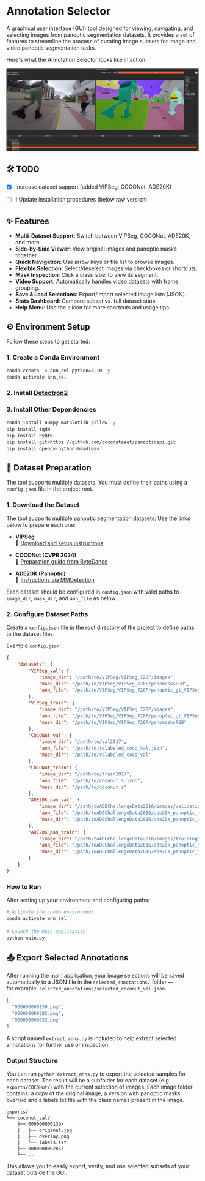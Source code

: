 # Annotation Selector

A graphical user interface (GUI) tool designed for viewing, navigating, and selecting images from panoptic segmentation datasets. It provides a set of features to streamline the process of curating image subsets for image and video panoptic segmentation tasks.


Here's what the Annotation Selector looks like in action:

![Annotation Selector Screenshot](assets/viz.png)

## 🛠️ TODO

- [x] Increase dataset support (added VIPSeg, COCONut, ADE20K)
- [ ] ❗ Update installation procedures (below raw version)


## ✨ Features

- **Multi-Dataset Support**: Switch between VIPSeg, COCONut, ADE20K, and more.
- **Side-by-Side Viewer**: View original images and panoptic masks together.
- **Quick Navigation**: Use arrow keys or file list to browse images.
- **Flexible Selection**: Select/deselect images via checkboxes or shortcuts.
- **Mask Inspection**: Click a class label to view its segment.
- **Video Support**: Automatically handles video datasets with frame grouping.
- **Save & Load Selections**: Export/import selected image lists (JSON).
- **Stats Dashboard**: Compare subset vs. full dataset stats.
- **Help Menu**: Use the `?` icon for more shortcuts and usage tips.


## ⚙️ Environment Setup

Follow these steps to get started:

### 1. Create a Conda Environment

```bash
conda create -n ann_sel python=3.10 -y
conda activate ann_sel
```

### 2. Install [Detectron2](https://github.com/facebookresearch/detectron2)

### 3. Install Other Dependencies

```bash
conda install numpy matplotlib pillow -y
pip install tqdm
pip install PyQt6
pip install git+https://github.com/cocodataset/panopticapi.git
pip install opencv-python-headless
```
## 📁 Dataset Preparation

The tool supports multiple datasets. You must define their paths using a `config.json` file in the project root.

### 1. Download the Dataset

The tool supports multiple panoptic segmentation datasets. Use the links below to prepare each one:

- **VIPSeg**  
  🔹 [Download and setup instructions](https://github.com/VIPSeg-Dataset/VIPSeg-Dataset)

- **COCONut (CVPR 2024)**  
  🔹 [Preparation guide from ByteDance](https://github.com/bytedance/coconut_cvpr2024/blob/main/preparing_datasets.md)

- **ADE20K (Panoptic)**  
  🔹 [Instructions via MMDetection](https://github.com/open-mmlab/mmdetection/blob/main/docs/en/user_guides/dataset_prepare.md#ade20k)

Each dataset should be configured in `config.json` with valid paths to `image_dir`, `mask_dir`, and `ann_file` as below.

### 2. Configure Dataset Paths

Create a `config.json` file in the root directory of the project to define paths to the dataset files.

Example `config.json`:

```json
{
    "datasets": {
        "VIPSeg_val": {
            "image_dir": "/path/to/VIPSeg/VIPSeg_720P/images",
            "mask_dir": "/path/to/VIPSeg/VIPSeg_720P/panomasksRGB",
            "ann_file": "/path/to/VIPSeg/VIPSeg_720P/panoptic_gt_VIPSeg_val.json"
        }, 
        "VIPSeg_train": {
            "image_dir": "/path/to/VIPSeg/VIPSeg_720P/images",
            "ann_file": "/path/to/VIPSeg/VIPSeg_720P/panoptic_gt_VIPSeg_train.json",
            "mask_dir": "/path/to/VIPSeg/VIPSeg_720P/panomasksRGB"
        }, 
        "COCONut_val": {
            "image_dir": "/path/to/val2017",
            "ann_file": "/path/to/relabeled_coco_val.json",
            "mask_dir": "/path/to/relabeled_coco_val"
        }, 
        "COCONut_train": {
            "image_dir": "/path/to/train2017",
            "ann_file": "/path/to/coconut_s.json",
            "mask_dir": "/path/to/coconut_s"
        }, 
        "ADE20K_pan_val": {
            "image_dir": "/path/toADEChallengeData2016/images/validation",
            "ann_file": "/path/toADEChallengeData2016/ade20k_panoptic_val.json",
            "mask_dir": "/path/toADEChallengeData2016/ade20k_panoptic_val"
        },
        "ADE20K_pan_train": {
            "image_dir": "/path/toADEChallengeData2016/images/training",
            "ann_file": "/path/toADEChallengeData2016/ade20k_panoptic_train.json",
            "mask_dir": "/path/toADEChallengeData2016/ade20k_panoptic_train" 
        }
    }
}
```

### How to Run

After setting up your environment and configuring paths:

```bash
# Activate the conda environment
conda activate ann_sel

# Launch the main application
python main.py
```

## 📤 Export Selected Annotations

After running the main application, your image selections will be saved automatically to a JSON file in the `selected_annotations/` folder —  
for example: `selected_annotations/selected_coconut_val.json`.


```json
[
  "000000000139.png",
  "000000000285.png",
  "000000000632.png"
]
```

A script named `extract_anns.py` is included to help extract selected annotations for further use or inspection.

### Output Structure

You can run `python extract_anns.py` to export the selected samples for each dataset.
The result will be a subfolder for each dataset (e.g. `exports/COCONut/`) with the current selection of images. 
Each image folder contains: a copy of the original image, a version with panoptic masks overlaid and a labels.txt file with the class names present in the image. 

```
exports/
└── coconut_val/
    ├── 000000000139/
    │   ├── original.jpg
    │   ├── overlay.png
    │   └── labels.txt
    ├── 000000000285/
    └── ...
```

This allows you to easily export, verify, and use selected subsets of your dataset outside the GUI.